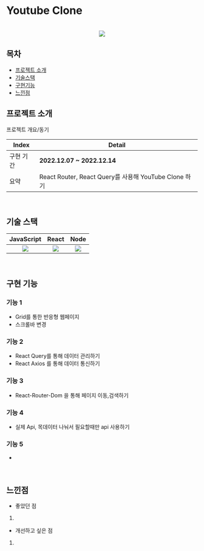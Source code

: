 
# Youtube Clone



<p align="center">
  <br>
<img src="https://user-images.githubusercontent.com/101728625/206084906-0b496764-6bf1-4976-a873-a1fd22630277.png"/>
  <br>
</p>


## 목차
- [프로젝트 소개](#프로젝트-소개)
- [기술스택](#기술-스택)
- [구현기능](#구현-기능)
- [느낀점](#느낀점)



## 프로젝트 소개

<p align="justify">
프로젝트 개요/동기
</p>

<p align="center">

| Index | Detail                                                                                                                                                                                           |
|-------|--------------------------------------------------------------------------------------------------------------------------------------------------------------------------------------------------|
| 구현 기간 | **2022.12.07 ~ 2022.12.14**                                                                                                                                                                                                                                                                                                                                           
| 요약 |React Router, React Query를 사용해 YouTube Clone 하기 | 
</p>

<br>

## 기술 스택

| JavaScript |  React   |  Node   |
| :--------: | :------: | :-----: |
|   <img src="https://user-images.githubusercontent.com/101728625/205824814-ff390f33-e823-42f6-850d-eb906733f377.png">   | <img src="https://user-images.githubusercontent.com/101728625/205825066-16686d43-2f6b-4e8c-bd23-60afe900cd87.png"> | <img src="https://user-images.githubusercontent.com/101728625/205825143-b99d9b06-7ad1-4c37-879e-f51e3d5317e4.png"> |

<br>

## 구현 기능


 
  
### 기능 1
- Grid를 통한 반응형 웹페이지
- 스크롤바 변경

### 기능 2
- React Query를 통해 데이터 관리하기
- React Axios 를 통해 데이터 통신하기

### 기능 3
- React-Router-Dom 을 통해 페이지 이동,검색하기 

### 기능 4
- 실제 Api, 목데이터 나눠서 필요할때만  api 사용하기   

### 기능 5
- 



<br>

## 느낀점

- 좋았던 점
<p align="justify">
  
1. 
</p>



- 개선하고 싶은 점
<p align="justify">
  
1.



</p>
